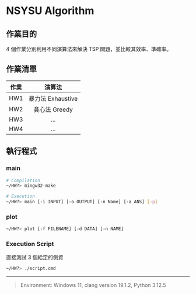 # NSYSU Algorithm

## 作業目的
4 個作業分別利用不同演算法來解決 TSP 問題，並比較其效率、準確率。

## 作業清單
| 作業 | 演算法 |
|:---:|:---:|
| HW1 | 暴力法 Exhaustive |
| HW2 | 貪心法 Greedy |
| HW3 | ... |
| HW4 | ... |

## 執行程式

### main
```sh
# Compilation
~/HW?> mingw32-make

# Execution
~/HW?> main [-i INPUT] [-o OUTPUT] [-n Name] [-a ANS] [-p]
```

### plot
```sh
~/HW?> plot [-f FILENAME] [-d DATA] [-n NAME]
```

### Execution Script
直接測試 3 個給定的側資
```sh
~/HW?> ./script.cmd
```

---
> Environment: Windows 11, clang version 19.1.2, Python 3.12.5
